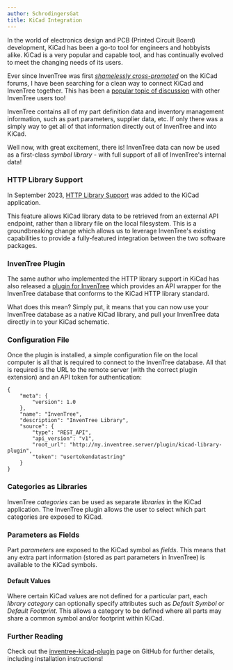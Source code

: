 ```yaml
---
author: SchrodingersGat
title: KiCad Integration
---
```


In the world of electronics design and PCB (Printed Circuit Board) development, KiCad has been a go-to tool for engineers and hobbyists alike. KiCad is a very popular and capable tool, and has continually evolved to meet the changing needs of its users.

Ever since InvenTree was first [*shamelessly cross-promoted*](https://forum.kicad.info/t/inventory-management-open-source/) on the KiCad forums, I have been searching for a clean way to connect KiCad and InvenTree together. This has been a [popular topic of discussion](https://github.com/inventree/InvenTree/discussions/4133) with other InvenTree users too!

InvenTree contains all of my part definition data and inventory management information, such as part parameters, supplier data, etc. If only there was a simply way to get all of that information directly out of InvenTree and into KiCad.

Well now, with great excitement, there is! InvenTree data can now be used as a first-class *symbol library* - with full support of all of InvenTree's internal data!

### HTTP Library Support

In September 2023, [HTTP Library Support](https://gitlab.com/kicad/code/kicad/-/merge_requests/1679) was added to the KiCad application.

This feature allows KiCad library data to be retrieved from an external API endpoint, rather than a library file on the local filesystem. This is a groundbreaking change which allows us to leverage InvenTree's existing capabilities to provide a fully-featured integration between the two software packages.

### InvenTree Plugin

The same author who implemented the HTTP library support in KiCad has also released a [plugin for InvenTree](https://github.com/afkiwers/inventree_kicad) which provides an API wrapper for the InvenTree database that conforms to the KiCad HTTP library standard.

What does this mean? Simply put, it means that you can now use your InvenTree database as a native KiCad library, and pull your InvenTree data directly in to your KiCad schematic.

### Configuration File

Once the plugin is installed, a simple configuration file on the local computer is all that is required to connect to the InvenTree database. All that is required is the URL to the remote server (with the correct plugin extension) and an API token for authentication:

```
{
    "meta": {
        "version": 1.0
    },
    "name": "InvenTree",
    "description": "InvenTree Library",
    "source": {
        "type": "REST_API",
        "api_version": "v1",
        "root_url": "http://my.inventree.server/plugin/kicad-library-plugin",
        "token": "usertokendatastring"
    }
}
```

### Categories as Libraries

InvenTree *categories* can be used as separate *libraries* in the KiCad application. The InvenTree plugin allows the user to select which part categories are exposed to KiCad. 

### Parameters as Fields

Part *parameters* are exposed to the KiCad symbol as *fields*. This means that any extra part information (stored as part parameters in InvenTree) is available to the KiCad symbols.

#### Default Values

Where certain KiCad values are not defined for a particular part, each *library category* can optionally specify attributes such as *Default Symbol* or *Default Footprint*. This allows a category to be defined where all parts may share a common symbol and/or footprint within KiCad.

### Further Reading

Check out the [inventree-kicad-plugin](https://github.com/afkiwers/inventree_kicad) page on GitHub for further details, including installation instructions!
